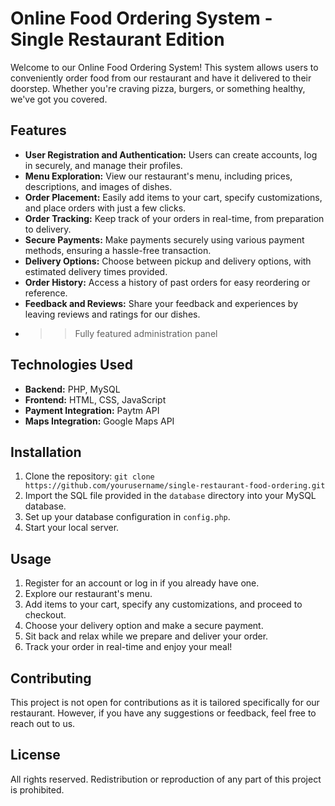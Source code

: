 # Online Food Ordering System - Single Restaurant Edition

Welcome to our Online Food Ordering System! This system allows users to conveniently order food from our restaurant and have it delivered to their doorstep. Whether you're craving pizza, burgers, or something healthy, we've got you covered.

## Features

- **User Registration and Authentication:** Users can create accounts, log in securely, and manage their profiles.
- **Menu Exploration:** View our restaurant's menu, including prices, descriptions, and images of dishes.
- **Order Placement:** Easily add items to your cart, specify customizations, and place orders with just a few clicks.
- **Order Tracking:** Keep track of your orders in real-time, from preparation to delivery.
- **Secure Payments:** Make payments securely using various payment methods, ensuring a hassle-free transaction.
- **Delivery Options:** Choose between pickup and delivery options, with estimated delivery times provided.
- **Order History:** Access a history of past orders for easy reordering or reference.
- **Feedback and Reviews:** Share your feedback and experiences by leaving reviews and ratings for our dishes.
- >>Fully featured administration panel 

## Technologies Used

- **Backend:** PHP, MySQL
- **Frontend:** HTML, CSS, JavaScript
- **Payment Integration:** Paytm API
- **Maps Integration:** Google Maps API

## Installation

1. Clone the repository: `git clone https://github.com/yourusername/single-restaurant-food-ordering.git`
2. Import the SQL file provided in the `database` directory into your MySQL database.
3. Set up your database configuration in `config.php`.
4. Start your local server.

## Usage

1. Register for an account or log in if you already have one.
2. Explore our restaurant's menu.
3. Add items to your cart, specify any customizations, and proceed to checkout.
4. Choose your delivery option and make a secure payment.
5. Sit back and relax while we prepare and deliver your order.
6. Track your order in real-time and enjoy your meal!

## Contributing

This project is not open for contributions as it is tailored specifically for our restaurant. However, if you have any suggestions or feedback, feel free to reach out to us.

## License

All rights reserved. Redistribution or reproduction of any part of this project is prohibited.

